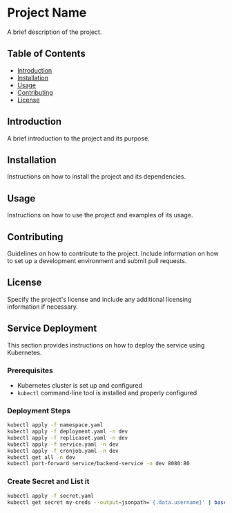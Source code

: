 # Project Name

A brief description of the project.

## Table of Contents

- [Introduction](#introduction)
- [Installation](#installation)
- [Usage](#usage)
- [Contributing](#contributing)
- [License](#license)

## Introduction

A brief introduction to the project and its purpose.

## Installation

Instructions on how to install the project and its dependencies.

## Usage

Instructions on how to use the project and examples of its usage.

## Contributing

Guidelines on how to contribute to the project. Include information on how to set up a development environment and submit pull requests.

## License

Specify the project's license and include any additional licensing information if necessary.

## Service Deployment

This section provides instructions on how to deploy the service using Kubernetes.

### Prerequisites

- Kubernetes cluster is set up and configured
- `kubectl` command-line tool is installed and properly configured

### Deployment Steps

```bash
kubectl apply -f namespace.yaml
kubectl apply -f deployment.yaml -n dev
kubectl apply -f replicaset.yaml -n dev
kubectl apply -f service.yaml -n dev
kubectl apply -f cronjob.yaml -n dev
kubectl get all -n dev
kubectl port-forward service/backend-service -n dev 8080:80
```

### Create Secret and List it
```bash
kubectl apply -f secret.yaml
kubectl get secret my-creds --output=jsonpath='{.data.username}' | base64 --decode




